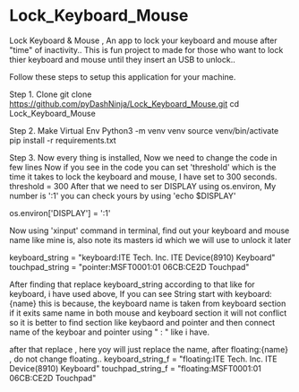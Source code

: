 # Lock_Keyboard_Mouse
Lock Keyboard & Mouse , An app to lock your keyboard and mouse after "time" of inactivity.. This is fun project to made for those who want to lock thier keyboard and mouse until they insert an USB to unlock.. 

Follow these steps to setup this application for your machine.

Step 1. Clone
  git clone https://github.com/pyDashNinja/Lock_Keyboard_Mouse.git
  cd Lock_Keyboard_Mouse
 
Step 2. Make Virtual Env
  Python3 -m venv venv
  source venv/bin/activate
  pip install -r requirements.txt
  
Step 3. Now every thing is installed, Now we need to change the code in few lines
  Now if you see in the code you can set 'threshold' which is the time it takes to lock the keyboard and mouse, I have set to 300 seconds.
  threshold = 300
  After that we need to ser DISPLAY using os.environ, My number is ':1' you can check yours by using 'echo $DISPLAY'
  
os.environ['DISPLAY'] = ':1'
  
Now using 'xinput' command in terminal, find out your keyboard and mouse name like mine is, also note its masters id which we will use to unlock it later
 
keyboard_string = "keyboard:ITE Tech. Inc. ITE Device(8910) Keyboard" 
touchpad_string = "pointer:MSFT0001:01 06CB:CE2D Touchpad"
            
After finding that replace keyboard_string according to that like for keyboard, i have used above, If you can see String start with keyboard:{name} this is because, the keyboard name is taken from keyboard section if it exits same name in both mouse and keyboard section it will not conflict so it is better to find section like keybaord and pointer and then connect name of the keyboar and pointer using " : " like i have.

after that replace , here yoy will just replace the name, after floating:{name} , do not change floating.. 
keyboard_string_f = "floating:ITE Tech. Inc. ITE Device(8910) Keyboard"
touchpad_string_f = "floating:MSFT0001:01 06CB:CE2D Touchpad"

